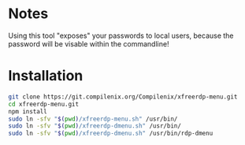 # Notes
Using this tool "exposes" your passwords to local users, because the password will be visable within the commandline!

# Installation
```bash
git clone https://git.compilenix.org/Compilenix/xfreerdp-menu.git
cd xfreerdp-menu.git
npm install
sudo ln -sfv "$(pwd)/xfreerdp-menu.sh" /usr/bin/
sudo ln -sfv "$(pwd)/xfreerdp-dmenu.sh" /usr/bin/
sudo ln -sfv "$(pwd)/xfreerdp-dmenu.sh" /usr/bin/rdp-dmenu
```
